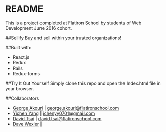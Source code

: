 # README
This is a project completed at Flatiron School by students of Web Development June 2016 cohort.

##Sellify
Buy and sell within your trusted organizations!

##Built with:
* React.js
* Redux
* Rails
* Redux-forms

##Try It Out Yourself
Simply clone this repo and open the Index.html file in your browser.

##Collaborators
* [George Akouri](https://github.com/greatermeans/) | george.akouri@flatironschool.com
* [Yichen Yang](https://github.com/yicheny001/) | ichenyy0701@gmail.com
* [David Tsai](https://github.com/davidtsai130/) | david.tsai@flatironschool.com
* [Dave Wexler](/) | 
